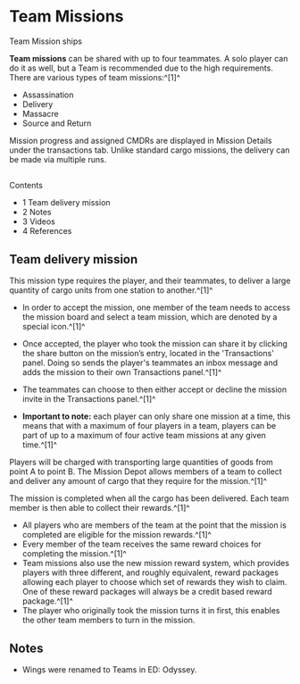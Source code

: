 # Team Missions
Team Mission ships
 		 	 

**Team missions** can be shared with up to four teammates. A solo player can do it as well, but a Team is recommended due to the high requirements. There are various types of team missions:^[1]^

- Assassination
- Delivery
- Massacre
- Source and Return

Mission progress and assigned CMDRs are displayed in Mission Details under the transactions tab. Unlike standard cargo missions, the delivery can be made via multiple runs.

## 

Contents

- 1 Team delivery mission
- 2 Notes
- 3 Videos
- 4 References

## Team delivery mission

This mission type requires the player, and their teammates, to deliver a large quantity of cargo units from one station to another.^[1]^

- In order to accept the mission, one member of the team needs to access the mission board and select a team mission, which are denoted by a special icon.^[1]^

- Once accepted, the player who took the mission can share it by clicking the share button on the mission’s entry, located in the 'Transactions' panel. Doing so sends the player's teammates an inbox message and adds the mission to their own Transactions panel.^[1]^
- The teammates can choose to then either accept or decline the mission invite in the Transactions panel.^[1]^
- **Important to note:** each player can only share one mission at a time, this means that with a maximum of four players in a team, players can be part of up to a maximum of four active team missions at any given time.^[1]^

Players will be charged with transporting large quantities of goods from point A to point B. The Mission Depot allows members of a team to collect and deliver any amount of cargo that they require for the mission.^[1]^ 

The mission is completed when all the cargo has been delivered. Each team member is then able to collect their rewards.^[1]^ 

- All players who are members of the team at the point that the mission is completed are eligible for the mission rewards.^[1]^
- Every member of the team receives the same reward choices for completing the mission.^[1]^
- Team missions also use the new mission reward system, which provides players with three different, and roughly equivalent, reward packages allowing each player to choose which set of rewards they wish to claim. One of these reward packages will always be a credit based reward package.^[1]^
- The player who originally took the mission turns it in first, this enables the other team members to turn in the mission.

## Notes

- Wings were renamed to Teams in ED: Odyssey.